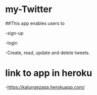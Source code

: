 # my-Twitter
##This app enables users to 

-sign-up

-login

-Create, read, update and delete tweets.

# link to app in heroku
-https://kalungezapp.herokuapp.com/

